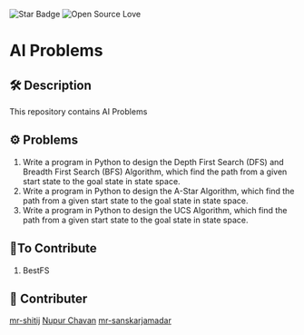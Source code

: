 <!--Please do not remove this part-->
![Star Badge](https://img.shields.io/static/v1?label=%F0%9F%8C%9F&message=If%20Useful&style=style=flat&color=BC4E99)
![Open Source Love](https://badges.frapsoft.com/os/v1/open-source.svg?v=103)

# AI Problems


## 🛠️ Description
This repository contains AI Problems 

## ⚙️ Problems
1. Write a program in Python to design the Depth First Search (DFS) and Breadth First Search (BFS) Algorithm, which find the path from a given start state to the goal state in state space.
2. Write a program in Python to design the A-Star Algorithm, which find the path from a given start state to the goal state in state space.
3. Write a program in Python to design the UCS Algorithm, which find the path from a given start state to the goal state in state space.

## 🌟To Contribute
1. BestFS

## 🤖 Contributer
[mr-shitij](https://github.com/mr-shitij)
[Nupur Chavan](https://github.com/NupurChavan)
[mr-sanskarjamadar](https://github.com/sanskarjamadar)
